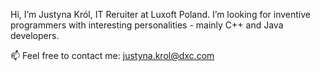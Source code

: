 Hi, I’m Justyna Król, IT Reruiter at Luxoft Poland.
I’m looking for inventive programmers with interesting personalities - mainly C++ and Java developers.

📫 Feel free to contact me: justyna.krol@dxc.com

<!---
krol-justyna/krol-justyna is a ✨ special ✨ repository because its `README.md` (this file) appears on your GitHub profile.
You can click the Preview link to take a look at your changes.
--->
